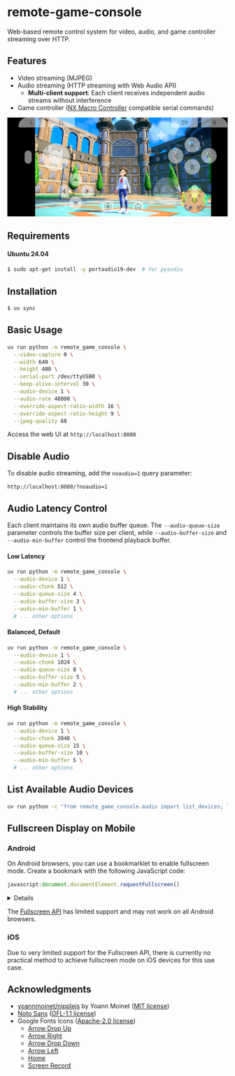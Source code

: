 # remote-game-console

Web-based remote control system for video, audio, and game controller streaming over HTTP.

## Features

- Video streaming (MJPEG)
- Audio streaming (HTTP streaming with Web Audio API)
  - **Multi-client support**: Each client receives independent audio streams without interference
- Game controller ([NX Macro Controller](https://blog.bzl-web.com/entry/2020/01/20/165719) compatible serial commands)

![](screenshot.png)

## Requirements

#### Ubuntu 24.04

```bash
$ sudo apt-get install -y portaudio19-dev  # for pyaudio
```

## Installation

```bash
$ uv sync
```

## Basic Usage

```bash
uv run python -m remote_game_console \
  --video-capture 0 \
  --width 640 \
  --height 480 \
  --serial-port /dev/ttyUSB0 \
  --keep-alive-interval 30 \
  --audio-device 1 \
  --audio-rate 48000 \
  --override-aspect-ratio-width 16 \
  --override-aspect-ratio-height 9 \
  --jpeg-quality 60
```

Access the web UI at `http://localhost:8080`

## Disable Audio

To disable audio streaming, add the `noaudio=1` query parameter:

```
http://localhost:8080/?noaudio=1
```

## Audio Latency Control

Each client maintains its own audio buffer queue. The `--audio-queue-size` parameter controls the buffer size per client, while `--audio-buffer-size` and `--audio-min-buffer` control the frontend playback buffer.

#### Low Latency

```bash
uv run python -m remote_game_console \
  --audio-device 1 \
  --audio-chunk 512 \
  --audio-queue-size 4 \
  --audio-buffer-size 3 \
  --audio-min-buffer 1 \
  # ... other options
```

#### Balanced, Default

```bash
uv run python -m remote_game_console \
  --audio-device 1 \
  --audio-chunk 1024 \
  --audio-queue-size 8 \
  --audio-buffer-size 5 \
  --audio-min-buffer 2 \
  # ... other options
```

#### High Stability

```bash
uv run python -m remote_game_console \
  --audio-device 1 \
  --audio-chunk 2048 \
  --audio-queue-size 15 \
  --audio-buffer-size 10 \
  --audio-min-buffer 5 \
  # ... other options
```

## List Available Audio Devices

```bash
uv run python -c "from remote_game_console.audio import list_devices; list_devices()"
```

## Fullscreen Display on Mobile

### Android

On Android browsers, you can use a bookmarklet to enable fullscreen mode. Create a bookmark with the following JavaScript code:

```javascript
javascript:document.documentElement.requestFullscreen()
```

<details>

1. Create a new bookmark in your browser
2. Set the URL to the JavaScript code above
3. Navigate to the web UI
4. Tap the bookmark to enter fullscreen mode

</details>

The [Fullscreen API](https://developer.mozilla.org/en-US/docs/Web/API/Element/requestFullscreen) has limited support and may not work on all Android browsers.

### iOS

Due to very limited support for the Fullscreen API, there is currently no practical method to achieve fullscreen mode on iOS devices for this use case.

## Acknowledgments

- [yoannmoinet/nipplejs](https://github.com/yoannmoinet/nipplejs) by Yoann Moinet ([MIT license](remote_game_console/static/nipplejs-0.10.2/package/LICENSE))
- [Noto Sans](https://fonts.google.com/noto/specimen/Noto+Sans) ([OFL-1.1 license](remote_game_console/static/Noto_Sans/OFL.txt))
- Google Fonts Icons ([Apache-2.0 license](remote_game_console/static/icons/LICENSE-2.0.txt))
  - [Arrow Drop Up](https://fonts.google.com/icons?icon.query=arrow+&icon.size=24&icon.color=%231f1f1f&selected=Material+Symbols+Outlined:arrow_drop_up:FILL@0;wght@400;GRAD@0;opsz@24&icon.platform=web)
  - [Arrow Right](https://fonts.google.com/icons?icon.query=arrow+&icon.size=24&icon.color=%231f1f1f&selected=Material+Symbols+Outlined:arrow_right:FILL@0;wght@400;GRAD@0;opsz@24&icon.platform=web)
  - [Arrow Drop Down](https://fonts.google.com/icons?icon.query=arrow+&icon.size=24&icon.color=%231f1f1f&selected=Material+Symbols+Outlined:arrow_drop_down:FILL@0;wght@400;GRAD@0;opsz@24&icon.platform=web)
  - [Arrow Left](https://fonts.google.com/icons?icon.query=arrow+&icon.size=24&icon.color=%231f1f1f&selected=Material+Symbols+Outlined:arrow_left:FILL@0;wght@400;GRAD@0;opsz@24&icon.platform=web)
  - [Home](https://fonts.google.com/icons?icon.size=24&icon.color=%231f1f1f&selected=Material+Symbols+Outlined:home:FILL@0;wght@400;GRAD@0;opsz@24&icon.platform=web)
  - [Screen Record](https://fonts.google.com/icons?icon.query=record&icon.size=24&icon.color=%231f1f1f&selected=Material+Symbols+Outlined:screen_record:FILL@0;wght@400;GRAD@0;opsz@24&icon.platform=web)